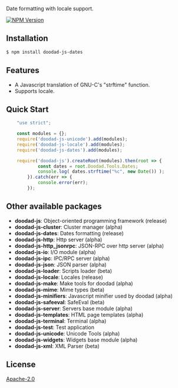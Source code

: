 Date formatting with locale support.

[![NPM Version][npm-image]][npm-url]
 
## Installation

```bash
$ npm install doodad-js-dates
```

## Features

  -  A Javascript translation of GNU-C's "strftime" function.
  -  Supports locale.

## Quick Start

```js
    "use strict";

    const modules = {};
	require('doodad-js-unicode').add(modules);
	require('doodad-js-locale').add(modules);
	require('doodad-js-dates').add(modules);

    require('doodad-js').createRoot(modules).then(root => {
			const dates = root.Doodad.Tools.Dates;
			console.log( dates.strftime("%c", new Date()) );
		}).catch(err => {
            console.error(err);
        });
```

## Other available packages

  - **doodad-js**: Object-oriented programming framework (release)
  - **doodad-js-cluster**: Cluster manager (alpha)
  - **doodad-js-dates**: Dates formatting (release)
  - **doodad-js-http**: Http server (alpha)
  - **doodad-js-http_jsonrpc**: JSON-RPC over http server (alpha)
  - **doodad-js-io**: I/O module (alpha)
  - **doodad-js-ipc**: IPC/RPC server (alpha)
  - **doodad-js-json**: JSON parser (alpha)
  - **doodad-js-loader**: Scripts loader (beta)
  - **doodad-js-locale**: Locales (release)
  - **doodad-js-make**: Make tools for doodad (alpha)
  - **doodad-js-mime**: Mime types (beta)
  - **doodad-js-minifiers**: Javascript minifier used by doodad (alpha)
  - **doodad-js-safeeval**: SafeEval (beta)
  - **doodad-js-server**: Servers base module (alpha)
  - **doodad-js-templates**: HTML page templates (alpha)
  - **doodad-js-terminal**: Terminal (alpha)
  - **doodad-js-test**: Test application
  - **doodad-js-unicode**: Unicode Tools (alpha)
  - **doodad-js-widgets**: Widgets base module (alpha)
  - **doodad-js-xml**: XML Parser (beta)
  
## License

  [Apache-2.0][license-url]

[npm-image]: https://img.shields.io/npm/v/doodad-js-dates.svg
[npm-url]: https://npmjs.org/package/doodad-js-dates
[license-url]: http://opensource.org/licenses/Apache-2.0